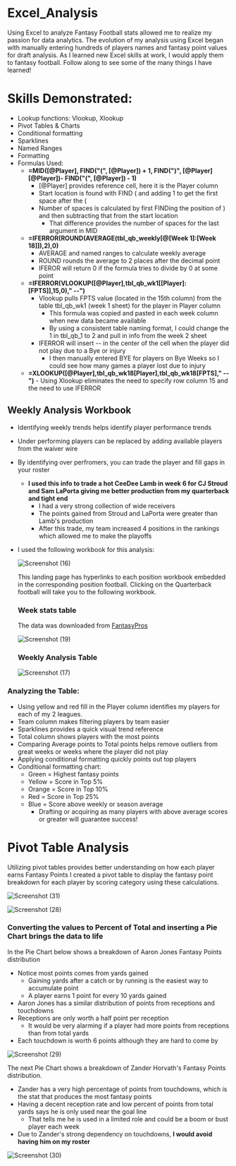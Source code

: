 # Excel_Analysis
Using Excel to analyze Fantasy Football stats allowed me to realize my passion for data analytics.  The evolution of my analysis using Excel began with manually entering hundreds of players names and fantasy point values for draft analysis.  As I learned new Excel skills at work, I would apply them to fantasy football.  Follow along to see some of the many things I have learned!

# Skills Demonstrated:
- Lookup functions: Vlookup, Xlookup
- Pivot Tables & Charts
- Conditional formatting
- Sparklines
- Named Ranges
- Formatting 
- Formulas Used:
  - **=MID([@Player], FIND("(", [@Player]) + 1, FIND(")", [@Player] [@Player])- FIND("(", [@Player]) - 1)**
    - [@Player] provides reference cell, here it is the Player column
    - Start location is found with FIND ( and adding 1 to get the first space after the (
    - Number of spaces is calculated by first FINDing the position of ) and then subtracting that from the start location
        - That difference provides the number of spaces for the last argument in MID
  - **=IFERROR(ROUND(AVERAGE(tbl_qb_weekly[@[Week 1]:[Week 18]]),2),0)**
    - AVERAGE and named ranges to calculate weekly average
    - ROUND rounds the average to 2 places after the decimal point
    - IFEROR will return 0 if the formula tries to divide by 0 at some point
  - **=IFERROR(VLOOKUP([@Player],tbl_qb_wk1[[Player]:[FPTS]],15,0),"         --")**
    - Vlookup pulls FPTS value (located in the 15th column) from the table tbl_qb_wk1 (week 1 sheet) for the player in Player column
        -  This formula was copied and pasted in each week column when new data became available
        -  By using a consistent table naming format, I could change the 1 in tbl_qb_1 to 2 and pull in info from the week 2 sheet
    - IFERROR will insert -- in the center of the cell when the player did not play due to a Bye or injury
        - I then manually entered BYE for players on Bye Weeks so I could see how many games a player lost due to injury
  - **=XLOOKUP([@Player],tbl_qb_wk18[Player],tbl_qb_wk18[FPTS],"          --")**
        - Using Xlookup eliminates the need to specify row column 15 and the need to use IFERROR

## Weekly Analysis Workbook
-  Identifying weekly trends helps identify player performance trends
  - Under performing players can be replaced by adding available players from the waiver wire
  - By identifying over perfromers, you can trade the player and fill gaps in your roster
      - **I used this info to trade a hot CeeDee Lamb in week 6 for CJ Stroud and Sam LaPorta giving me better production from my quarterback and tight end**
          - I had a very strong collection of wide receivers
          - The points gained from Stroud and LaPorta were greater than Lamb's production
          - After this trade, my team increased 4 positions in the rankings which allowed me to make the playoffs
- I used the following workbook for this analysis:
  
  ![Screenshot (16)](https://github.com/bhammy27/FFdb_Excel_Analysis/assets/154477061/8bacc647-2f51-4440-81f5-e3d13d12dd9a)

  This landing page has hyperlinks to each position workbook embedded in the corresponding position football.
  Clicking on the Quarterback football will take you to the following workbook.

  ### Week stats table
  The data was downloaded from [FantasyPros](https://www.fantasypros.com/nfl/stats/qb.php)
  
  
  ![Screenshot (19)](https://github.com/bhammy27/FFdb_Excel_Analysis/assets/154477061/cd9eebcd-4651-4b4a-96b8-b7486e47d15b)

  ### Weekly Analysis Table

  ![Screenshot (17)](https://github.com/bhammy27/FFdb_Excel_Analysis/assets/154477061/6a60a741-4c58-4b0e-88d4-1ef4dd5ebf9b)


### Analyzing the Table:
-  Using yellow and red fill in the Player column identifies my players for each of my 2 leagues.
-  Team column makes filtering players by team easier
-  Sparklines provides a quick visual trend reference
-  Total column shows players with the most points
-  Comparing Average points to Total points helps remove outliers from great weeks or weeks where the player did not play
-  Applying conditional formatting quickly points out top players
-  Conditional formatting chart:
    - Green = Highest fantasy points
    - Yellow = Score in Top 5% 
    - Orange = Score in Top 10%
    - Red = Score in Top 25%
    - Blue = Score above weekly or season average
      - Drafting or acquiring as many players with above average scores or greater will guarantee success!
  # Pivot Table Analysis
  Utilizing pivot tables provides better understanding on how each player earns Fantasy Points
  I created a pivot table to display the fantasy point breakdown for each player by scoring category using these calculations.
  
![Screenshot (31)](https://github.com/bhammy27/FFdb_Excel_Analysis/assets/154477061/30c4adb0-2342-4302-8309-f1ac52cab8ed)

![Screenshot (28)](https://github.com/bhammy27/FFdb_Excel_Analysis/assets/154477061/a044dfd2-f408-4901-8620-7d9f27bb1640)


### **Converting the values to Percent of Total and inserting a Pie Chart brings the data to life**
In the Pie Chart below shows a breakdown of Aaron Jones Fantasy Points distribution 
- Notice most points comes from yards gained
  -  Gaining yards after a catch or by running is the easiest way to accumulate point
  -  A player earns 1 point for every 10 yards gained
-  Aaron Jones has a similar distribution of points from receptions and touchdowns
  -  Receptions are only worth a half point per reception
      -  It would be very alarming if a player had more points from receptions than from total yards
  -  Each touchdown is worth 6 points although they are hard to come by


![Screenshot (29)](https://github.com/bhammy27/FFdb_Excel_Analysis/assets/154477061/5264d1c1-c2f3-4634-95b3-d7434adb66fb)


The next Pie Chart shows a breakdown of Zander Horvath's Fantasy Points distribution.
- Zander has a very high percentage of points from touchdowns, which is the stat that produces the most fantasy points 
- Having a decent reception rate and low percent of points from total yards says he is only used near the goal line
  - That tells me he is used in a limited role and could be a boom or bust player each week
-  Due to Zander's strong dependency on touchdowns, **I would avoid having him on my roster**

  
![Screenshot (30)](https://github.com/bhammy27/FFdb_Excel_Analysis/assets/154477061/e96d1468-0fa8-4def-8834-d25efeca7b60)

  
